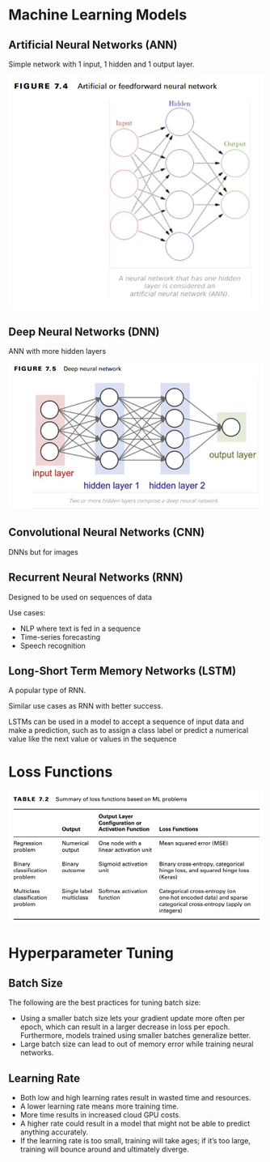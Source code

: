 # Machine Learning Models

## Artificial Neural Networks (ANN)
Simple network with 1 input, 1 hidden and 1 output layer.

![artificial-neural-networks](attachments/artificial-neural-networks.png)

## Deep Neural Networks (DNN)

ANN with more hidden layers

![deep-neural-networks](attachments/deep-neural-networks.png)

## Convolutional Neural Networks (CNN)

DNNs but for images

## Recurrent Neural Networks (RNN)

Designed to be used on sequences of data

Use cases:
- NLP where text is fed in a sequence
- Time-series forecasting
- Speech recognition

## Long-Short Term Memory Networks (LSTM)

A popular type of RNN.

Similar use cases as RNN with better success.

LSTMs can be used in a model to accept a sequence of input data and make a prediction, such as to assign a class label or predict a numerical value like the next value or values in the sequence

# Loss Functions

![loss-functions](attachments/loss-functions.png)

# Hyperparameter Tuning

## Batch Size

The following are the best practices for tuning batch size: 

- Using a smaller batch size lets your gradient update more often per epoch, which can result in a larger decrease in loss per epoch. Furthermore, models trained using smaller batches generalize better.
- Large batch size can lead to out of memory error while training neural networks.

## Learning Rate

- Both low and high learning rates result in wasted time and resources. 
- A lower learning rate means more training time. 
- More time results in increased cloud GPU costs. 
- A higher rate could result in a model that might not be able to predict anything accurately. 
- If the learning rate is too small, training will take ages; if it’s too large, training will bounce around and ultimately diverge.




